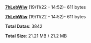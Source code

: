 [**7hLebWiw**](/data/7hLebWiw.txt) (19/11/22 - 14:52)- 611 bytes

[**7hLebWiw**](/data/7hLebWiw.txt) (19/11/22 - 14:52)- 611 bytes

**Total Datas**: 3842

**Total Size**: 21.21 MB / 21.2 MB